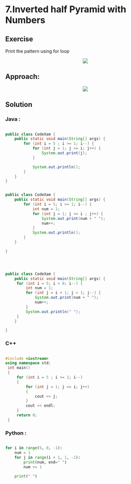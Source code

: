 # 7.Inverted half Pyramid with Numbers



## Exercise
Print the pattern using for loop



<p align="center">
        <img src="https://github.com/Subham-Maity/java-python-problem-solving-series/blob/master/Image(ignore)/7p.png?raw=true"/>
        </p>

## Approach:

<p align="center">
        <img src="https://github.com/Subham-Maity/java-python-problem-solving-series/blob/master/Image(ignore)/7p1.png?raw=true"/>
        </p>



## Solution

### Java :

```java

public class CodeXam {
    public static void main(String[] args) {
        for (int i = 5 ; i >= 1; i--) {
            for (int j = 1; j <= i; j++) {
                System.out.print(j);
            }

            System.out.println();
        }
    }
}


public class CodeXam {
    public static void main(String[] args) {
        for (int i = 5; i >= 1; i--) {
            int num = 1;
            for (int j = 1; j <= i ; j++) {
                System.out.print(num + " ");
                num++;
            }
            System.out.println();
        }
    }

}




public class CodeXam {
    public static void main(String[] args) {
     for (int i = 5; i > 0; i--) {
         int num = 1;
         for (int j = i + 1; j > 1; j--) {
             System.out.print(num + " ");
             num++;
         }
         System.out.println(" ");
     }
    }

}


```

### C++

```cpp

#include <iostream>
using namespace std;
 int main()
 {
     for (int i = 5 ; i >= 1; i--)
     {
         for (int j = 1; j <= i; j++)
         {
             cout << j;
         }
         cout << endl;
     }
     return 0;
 }

```



### Python :


```python

for i in range(5, 0, -1):
    num = 1
    for j in range(i + 1, 1, -1):
        print(num, end=" ")
        num += 1
 
    print(" ")

```